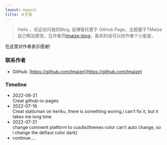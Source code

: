 ```yaml
---
layout: mypost
title: 关于我
---
```


> Hello ，欢迎访问我的Blog,
>该博客托管于 GitHub Page，主题基于TMaize自己略加更改，见作者页[tmaize-blog](https://github.com/TMaize/tmaize-blog)，喜欢的话可以给作者个小星星。

在这里对作者表示感谢!

### 联系作者

- GitHub: [https://github.com/tmaize](https://github.com/tmaize)

### Timeline

- 2022-06-21 \
    Creat github-io-pages
- 2022-07-16 \
    Creat staticman on heriku, there is something woring,i can't fix it, but it takes me long time
- 2022-07-21 \
    change comment platform to cusdis(themes color can't auto change, so i change the deflaut color dark)
- continue....